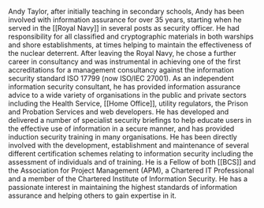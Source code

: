 Andy Taylor, after initially teaching in secondary schools, Andy has been involved with information assurance for over 35 years, starting when he served in the [[Royal Navy]] in several posts as security officer. He had responsibility for all classified and cryptographic materials in both warships and shore establishments, at times helping to maintain the effectiveness of the nuclear deterrent. After leaving the Royal Navy, he chose a further career in consultancy and was instrumental in achieving one of the first accreditations for a management consultancy against the information security standard ISO 17799 (now ISO/IEC 27001). As an independent information security consultant, he has provided information assurance advice to a wide variety of organisations in the public and private sectors including the Health Service, [[Home Office]], utility regulators, the Prison and Probation Services and web developers. He has developed and delivered a number of specialist security briefings to help educate users in the effective use of information in a secure manner, and has provided induction security training in many organisations. He has been directly involved with the development, establishment and maintenance of several different certification schemes relating to information security including the assessment of individuals and of training. He is a Fellow of both [[BCS]] and the Association for Project Management (APM), a Chartered IT Professional and a member of the Chartered Institute of Information Security. He has a passionate interest in maintaining the highest standards of information assurance and helping others to gain expertise in it.